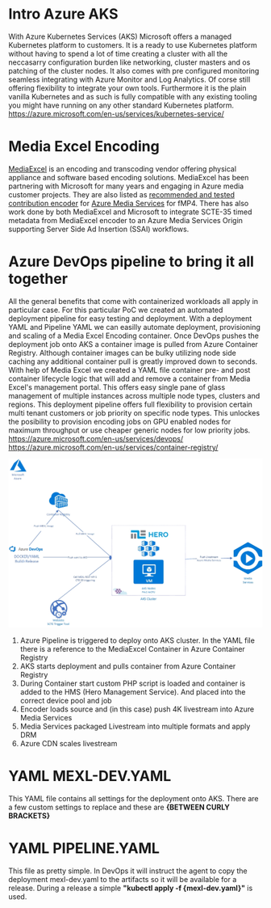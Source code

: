 # Intro Azure AKS
With Azure Kubernetes Services (AKS) Microsoft offers a managed Kubernetes platform to customers. It is a ready to use Kubernetes platform without having to spend a lot of time creating a cluster with all the neccasarry configuration burden like networking, cluster masters and os patching of the cluster nodes. It also comes with pre configured monitoring seamless integrating with Azure Monitor and Log Analytics. Of corse still offering flexibility to integrate your own tools. Furthermore it is the plain vanilla Kubernetes and as such is fully compatible with any existing tooling you might have running on any other standard Kubernetes platform.
https://azure.microsoft.com/en-us/services/kubernetes-service/

# Media Excel Encoding
[MediaExcel](http://mediaexcel.com/) is an encoding and transcoding vendor offering physical appliance and software based encoding solutions. MediaExcel has been partnering with Microsoft for many years and engaging in Azure media customer projects. They are also listed as [recommended and tested contribution encoder](https://docs.microsoft.com/en-us/azure/media-services/latest/recommended-on-premises-live-encoders#live-encoders-that-output-fragmented-mp4) for [Azure Media Services](https://azure.microsoft.com/en-us/services/media-services/) for fMP4. There has also work done by both MediaExcel and Microsoft to integrate SCTE-35 timed metadata from MediaExcel encoder to an Azure Media Services Origin supporting Server Side Ad Insertion (SSAI) workflows. 

# Azure DevOps pipeline to bring it all together
All the general benefits that come with containerized workloads all apply in particular case. For this particular PoC we created an automated deployment pipeline for easy testing and deployment. With a deployment YAML and Pipeline YAML we can easilly automate deployment, provisioning and scaling of a Media Excel Encoding container. Once DevOps pushes the deployment job onto AKS a container image is pulled from Azure Container Registry. Although container images can be bulky utilizing node side caching any additional container pull is greatly improved down to seconds. With help of Media Excel we created a YAML file container pre- and post container lifecycle logic that will add and remove a container from Media Excel's management portal. This offers easy single pane of glass management of multiple instances across multiple node types, clusters and regions.
This deployment pipeline offers full flexibility to provision certain multi tenant customers or job priority on specific node types. This unlockes the posibility to provision encoding jobs on GPU enabled nodes for maximum throughput or use cheaper generic nodes for low priority jobs.
https://azure.microsoft.com/en-us/services/devops/
https://azure.microsoft.com/en-us/services/container-registry/

![Flow](/design-scte-35.jpg)

1)	Azure Pipeline is triggered to deploy onto AKS cluster. In the YAML file there is a reference to the MediaExcel Container in Azure Container Registry
2)	AKS starts deployment and pulls container from Azure Container Registry
3)	During Container start custom PHP script is loaded and container is added to the HMS (Hero Management Service). And placed into the correct device pool and job
4)	Encoder loads source and (in this case) push 4K livestream into Azure Media Services
5)	Media Services packaged Livestream into multiple formats and apply DRM
6)	Azure CDN scales livestream

# YAML MEXL-DEV.YAML
This YAML file contains all settings for the deployment onto AKS. There are a few custom settings to replace and these are **{BETWEEN CURLY BRACKETS}**

# YAML PIPELINE.YAML
This file as pretty simple. In DevOps it will instruct the agent to copy the deployment mexl-dev.yaml to the artifacts so it will be available for a release. 
During a release a simple **"kubectl apply -f {mexl-dev.yaml}"** is used. 
